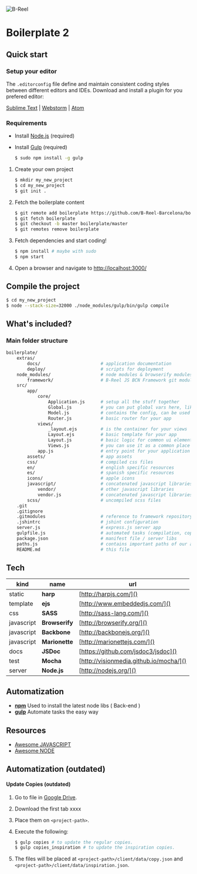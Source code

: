 ![B-Reel](https://raw.githubusercontent.com/B-Reel-Barcelona/boilerplate/master/extras/breel.png?token=AAevfCrazIjTNTT-oxsdw5bFygx83w_Lks5VXZbRwA%3D%3D)

# Boilerplate 2

## Quick start

### Setup your editor

The `.editorconfig` file define and maintain consistent coding styles between different editors and IDEs. Download and install a plugin for you prefered editor:

[Sublime Text](https://github.com/sindresorhus/editorconfig-sublime) | [Webstorm](https://www.jetbrains.com/webstorm/help/configuring-code-style.html#d638326e186) | [Atom](https://atom.io/packages/editorconfig)

### Requirements

- Install [Node.js](http://nodejs.org/download/) (required)
- Install [Gulp](http://gulpjs.com/) (required)

	```sh
	$ sudo npm install -g gulp
	```
1. Create your own project

	```sh
	$ mkdir my_new_project
	$ cd my_new_project
	$ git init .
	```
2. Fetch the boilerplate content

	```sh
	$ git remote add boilerplate https://github.com/B-Reel-Barcelona/boilerplate.git
	$ git fetch boilerplate
	$ git checkout -b master boilerplate/master
	$ git remotes remove boilerplate
	```
3. Fetch dependencies and start coding!

	```sh
	$ npm install # maybe with sudo
	$ npm start
	```
4. Open a browser and navigate to [http://localhost:3000/]()

## Compile the project

```sh
$ cd my_new_project
$ node --stack-size=32000 ./node_modules/gulp/bin/gulp compile
```

## What's included?
### Main folder structure

```sh
boilerplate/
	extras/
		docs/						# application documentation
		deploy/						# scripts for deployment
	node_modules/					# node modules & browserify modules
		framework/ 	    			# B-Reel JS BCN Framework git module
	src/
		app/
			core/
				Application.js		# setup all the stuff together
				Global.js			# you can put global vars here, like a singleton class.
				Model.js			# contains the config, can be used to store common data
				Router.js			# basic router for your app
			views/
				_layout.ejs			# is the container for your views
				Layout.ejs			# basic template for your app
				Layout.js			# basic logic for common ui elements
				Views.js			# you can use it as a common place to reference all the views
			app.js 		    		# entry point for your application
		assets/						# app assets
		css/						# compiled css files
		en/							# english specific resources
		es/							# spanish specific resources
		icons/						# apple icons
		javascript/					# concatenated javascript libraries
			vendor/					# other javascript libraries
			vendor.js				# concatenated javascript libraries
		scss/						# uncompiled scss files
	.git
	.gitignore
	.gitmodules						# reference to framework repository
	.jshintrc						# jshint configuration
	server.js						# express.js server app
	gulpfile.js						# automated tasks (compilation, copy convert, etc)
	package.json					# manifest file / server libs
	paths.js						# contains important paths of our app
	README.md						# this file
```
## Tech

kind|name|url
---|---|---
static|**harp**|[http://harpjs.com/]()
template|**ejs**|[http://www.embeddedjs.com/]()
css|**SASS**|[http://sass-lang.com/]()
javascript|**Browserify**|[http://browserify.org/]()
javascript|**Backbone**|[http://backbonejs.org/]()
javascript|**Marionette**|[http://marionettejs.com/]()
docs|**JSDoc**|[https://github.com/jsdoc3/jsdoc]()
test|**Mocha**|[http://visionmedia.github.io/mocha/]()
server|**Node.js**|[http://nodejs.org/]()

## Automatization
- [**npm**](https://www.npmjs.org/) Used to install the latest node libs ( Back-end )
- [**gulp**](http://gulpjs.com/) Automate tasks the easy way

## Resources
- [Awesome JAVASCRIPT](https://github.com/sorrycc/awesome-javascript)
- [Awesome NODE](https://github.com/sindresorhus/awesome-nodejs)

## Automatization  (outdated)

#### Update Copies  (outdated)

1. Go to file in [Google Drive](https://docs.google.com/a/b-reel.com/spreadsheets/d/xxxxxx).
2. Download the first tab xxxx
3. Place them on `<project-path>`.
4. Execute the following:

	```sh
	$ gulp copies # to update the regular copies.
	$ gulp copies_inspiration # to update the inspiration copies.
	```
5. The files will be placed at `<project-path>/client/data/copy.json` and `<project-path>/client/data/inspiration.json`.